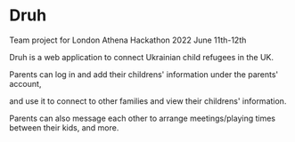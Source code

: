 # Druh

Team project for London Athena Hackathon 2022 June 11th-12th

Druh is a web application to connect Ukrainian child refugees in the UK.

Parents can log in and add their childrens' information under the parents' account,

and use it to connect to other families and view their childrens' information.

Parents can also message each other to arrange meetings/playing times between their kids, and more.
